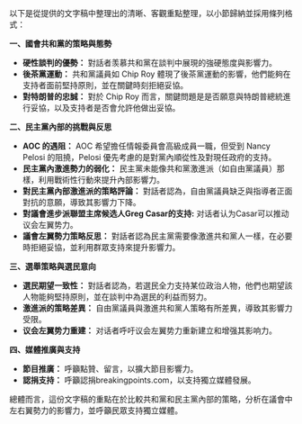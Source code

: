 以下是從提供的文字稿中整理出的清晰、客觀重點整理，以小節歸納並採用條列格式：

**一、國會共和黨的策略與態勢**

*   **硬性談判的優勢：** 對話者羡慕共和黨在談判中展現的強硬態度與影響力。
*   **後茶黨運動：** 共和黨議員如 Chip Roy 體現了後茶黨運動的影響，他們能夠在支持者面前堅持原則，並在關鍵時刻拒絕妥協。
*   **對特朗普的忠誠：** 對於 Chip Roy 而言，關鍵問題是是否願意與特朗普總統進行妥協，以及支持者是否會允許他做出妥協。

**二、民主黨內部的挑戰與反思**

*   **AOC 的遇阻：** AOC 希望擔任情報委員會高級成員一職，但受到 Nancy Pelosi 的阻撓，Pelosi 優先考慮的是對黨內順從性及對現任政府的支持。
*   **民主黨內激進勢力的弱化：** 民主黨未能像共和黨激進派（如自由黨議員）那樣，利用戰術性行動來提升內部影響力。
*   **對民主黨內部激進派的策略評論：** 對話者認為，自由黨議員缺乏與指導者正面對抗的意願，導致其影響力下降。
*   **對議會進步派聯盟主席候选人Greg Casar的支持:** 对话者认为Casar可以推动议会左翼势力。
*   **議會左翼勢力策略反思：** 對話者認為民主黨需要像激進共和黨人一樣，在必要時拒絕妥協，並利用群眾支持來提升影響力。

**三、選舉策略與選民意向**

*   **選民期望一致性：** 對話者認為，若選民全力支持某位政治人物，他們也期望該人物能夠堅持原則，並在談判中為選民的利益而努力。
*   **激進派的策略差異：** 自由黨議員與激進共和黨人策略有所差異，導致其影響力受限。
*   **议会左翼势力重建：** 对话者呼吁议会左翼势力重新建立和增强其影响力。

**四、媒體推廣與支持**

*   **節目推廣：** 呼籲點贊、留言，以擴大節目影響力。
*   **認捐支持：** 呼籲認捐breakingpoints.com，以支持獨立媒體發展。

總體而言，這份文字稿的重點在於比較共和黨和民主黨內部的策略，分析在議會中左右翼勢力的影響力，並呼籲民眾支持獨立媒體。